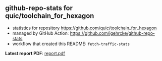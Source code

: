 ## github-repo-stats for quic/toolchain_for_hexagon

- statistics for repository https://github.com/quic/toolchain_for_hexagon
- managed by GitHub Action: https://github.com/jgehrcke/github-repo-stats
- workflow that created this README: `fetch-traffic-stats`

**Latest report PDF**: [report.pdf](https://github.com/njjetha/OSDO/raw/github-repo-stats/quic/toolchain_for_hexagon/latest-report/report.pdf)

